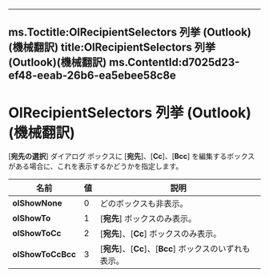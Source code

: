 

---
ms.Toctitle:OlRecipientSelectors 列挙 (Outlook)(機械翻訳)
title:OlRecipientSelectors 列挙 (Outlook)(機械翻訳)
ms.ContentId:d7025d23-ef48-eeab-26b6-ea5ebee58c8e
---
# OlRecipientSelectors 列挙 (Outlook)(機械翻訳)




[**宛先の選択**] ダイアログ ボックスに [**宛先**]、[**Cc**]、[**Bcc**] を編集するボックスがある場合に、これを表示するかどうかを指定します。

|**名前**|**値**|**説明**|
|---|---|---|
|**olShowNone**|0|どのボックスも非表示。|
|**olShowTo**|1|[**宛先**] ボックスのみ表示。|
|**olShowToCc**|2|[**宛先**]、[**Cc**] ボックスのみ表示。|
|**olShowToCcBcc**|3|[**宛先**]、[**Cc**]、[**Bcc**] ボックスのいずれも表示。|




